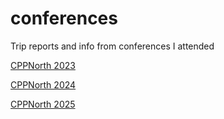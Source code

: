 # conferences
Trip reports and info from conferences I attended

[CPPNorth 2023](CppNorth2023.md)

[CPPNorth 2024](CppNorth2024.md)

[CPPNorth 2025](CppNorth2025.md)

